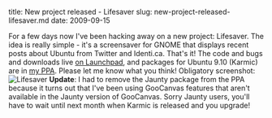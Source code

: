 title: New project released - Lifesaver
slug: new-project-released-lifesaver.md
date: 2009-09-15


For a few days now I've been hacking away on a new project: Lifesaver.
The idea is really simple - it's a screensaver for GNOME that displays recent posts about Ubuntu from Twitter and Identi.ca. That's it!
The code and bugs and downloads live [on Launchpad](https://launchpad.net/lifesaver), and packages for Ubuntu 9.10 (Karmic) are in [my PPA](https://launchpad.net/~cmsj/+archive/lifesaver).
Please let me know what you think!
Obligatory screenshot:
![Lifesaver](/wp-content/uploads/2009/09/2009-09-14-lifesaver.png)
**Update**: I had to remove the Jaunty package from the PPA because it turns out that I've been using GooCanvas features that aren't available in the Jaunty version of GooCanvas. Sorry Jaunty users, you'll have to wait until next month when Karmic is released and you upgrade!